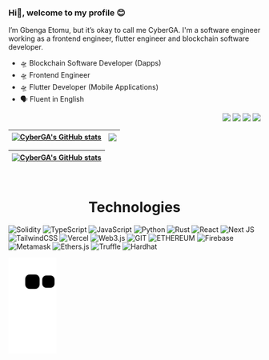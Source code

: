### Hi👋, welcome to my profile 😊

I’m Gbenga Etomu, but it’s okay to call me CyberGA. I'm a software engineer working as a frontend engineer, flutter engineer and blockchain software developer.
- 🛸 Blockchain Software Developer (Dapps)
- 🛸 Frontend Engineer
- 🛸 Flutter Developer (Mobile Applications)
- 🗣️ Fluent in English
<!-- - ✔️ JAVASCRIPT/PYTHON/SMART CONTRACTS/DECENTRALIZED APP CERTIFIED  -->

<div align="right">
  <a href="https://www.linkedin.com/in/gbenga-etomu-65218b112/"><img src="https://img.shields.io/badge/-LinkedIn-%230077B5?style=for-the-badge&logo=linkedin&logoColor=white" target="_blank"></a>
  <a href = "mailto:etomu.joshua@gmail.com"><img src="https://img.shields.io/badge/-Gmail-%23333?style=for-the-badge&logo=gmail&logoColor=white" target="_blank"></a>
  <a href = "https://twitter.com/etomu_joshua"><img src="https://img.shields.io/badge/-Twitter-%230077B5?style=for-the-badge&logo=twitter&logoColor=white" target="_blank"></a>
  <a href = "https://gbenga-etomu.vercel.app/"><img src="https://img.shields.io/badge/Portfolio-%230077B5?style=for-the-badge&logoColor=white" target="_blank"></a>
 </div>

| <a href="https://github.com/CyberGA"><img align="center" src="https://github-readme-stats.vercel.app/api?username=CyberGA&theme=radical&hide=stars&show_icons=true&hide_border=true" alt="CyberGA's GitHub stats" /></a> | <a href="https://github.com/CyberGA"><img align="center" src="https://github-readme-stats.vercel.app/api/top-langs/?username=CyberGA&layout=compact&theme=radical&hide_border=true" /></a> |
| ------------- | ------------- |
  
| <a href="https://github.com/CyberGA"><img align="center" src="http://github-readme-streak-stats.herokuapp.com?user=CyberGA&theme=react&date_format=M%20j%5B%2C%20Y%5D&fire=FFFEFE&currStreakNum=FFFEFE&dates=FFFEFE&background=0D1117&ring=5BCDEC&sideNums=FFFEFE" alt="CyberGA's GitHub stats" /></a> | 
| ------------- | 

<!-- ### Super cool facts about me
- 🧬 I love innovations
- ⬆️ I love challenges
- 💓 Nature tourist

### Interest in
- 👀 I’m interested in software development and blockchain
- 🌱 I’m currently learning data structure and algorithms
- 💞️ I’m looking to collaborate on blockchain projects -->

<br>
<h1 align="center">Technologies</h1>

![Solidity](https://img.shields.io/badge/Solidity-%23363636.svg?style=for-the-badge&logo=solidity&logoColor=white) ![TypeScript](https://img.shields.io/badge/typescript-%23007ACC.svg?style=for-the-badge&logo=typescript&logoColor=white) ![JavaScript](https://img.shields.io/badge/javascript-%23363636.svg?style=for-the-badge&logo=javascript&logoColor=white) ![Python](https://img.shields.io/badge/python-3670A0?style=for-the-badge&logo=python&logoColor=ffdd54) ![Rust](https://img.shields.io/badge/rust-%23000000.svg?style=for-the-badge&logo=rust&logoColor=white) ![React](https://img.shields.io/badge/react-%23000000.svg?style=for-the-badge&logo=react&logoColor=%2361DAFB) ![Next JS](https://img.shields.io/badge/Next-black?style=for-the-badge&logo=next.js&logoColor=white) ![TailwindCSS](https://img.shields.io/badge/tailwindcss-%2338B2AC.svg?style=for-the-badge&logo=tailwind-css&logoColor=white) ![Vercel](https://img.shields.io/badge/vercel-%23000000.svg?style=for-the-badge&logo=vercel&logoColor=#00C7B7) ![Web3.js](https://img.shields.io/badge/Web3.js-%23000000?style=for-the-badge&logo=javascript&logoColor=white) ![GIT](https://img.shields.io/badge/GIT-%23000000.svg?style=for-the-badge&logo=git&logoColor=%164C78) ![ETHEREUM](https://img.shields.io/badge/Ethereum-%23000000.svg?style=for-the-badge&logo=ethereum&logoColor=%9B9B9B) ![Firebase](https://img.shields.io/badge/Firebase-%23363636?style=for-the-badge&logo=firebase&logoColor=%164C78) ![Metamask](https://img.shields.io/badge/Metamask-%23363636?style=for-the-badge&logo=chrome&logoColor=%164C78) ![Ethers.js](https://img.shields.io/badge/Ethers.js-%23000000?style=for-the-badge&logo=javascript&logoColor=white) ![Truffle](https://img.shields.io/badge/Truffle-%23363636?style=for-the-badge&logo=truffle&logoColor=%164C78) ![Hardhat](https://img.shields.io/badge/Hardhat-%23363636?style=for-the-badge&logo=hardhat&logoColor=%164C78)
  
  
![snake gif](https://github.com/CyberGA/CyberGA/blob/output/github-contribution-grid-snake.svg)

<!---
CyberGA/CyberGA is a ✨ special ✨ repository because its `README.md` (this file) appears on your GitHub profile.
You can click the Preview link to take a look at your changes.
--->
